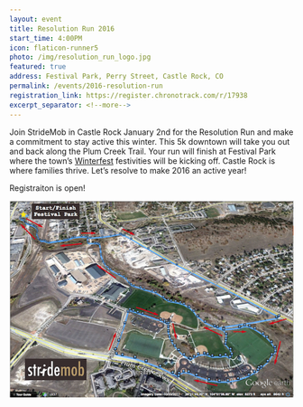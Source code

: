 ```yaml
---
layout: event
title: Resolution Run 2016
start_time: 4:00PM
icon: flaticon-runner5
photo: /img/resolution_run_logo.jpg
featured: true
address: Festival Park, Perry Street, Castle Rock, CO
permalink: /events/2016-resolution-run
registration_link: https://register.chronotrack.com/r/17938
excerpt_separator: <!--more-->
---
```


Join StrideMob in Castle Rock January 2nd for the Resolution Run and make a commitment to stay active this winter. This 5k downtown will take you out and back along the Plum Creek Trail. Your run will finish at Festival Park where the town’s [Winterfest](http://www.crgov.com/2531/Season-of-the-Star) festivities will be kicking off. Castle Rock is where families thrive. Let’s resolve to make 2016 an active year!

Registraiton is open!
<!--more-->

<img src="/img/resolution_run_map.png" class="pure-img" alt="Course Map">
